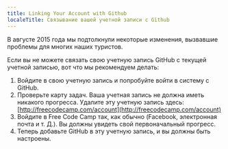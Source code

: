 ```yaml
---
title: Linking Your Account with Github
localeTitle: Связывание вашей учетной записи с Github
---
```

В августе 2015 года мы подтолкнули некоторые изменения, вызвавшие проблемы для многих наших туристов.

Если вы не можете связать свою учетную запись GitHub с текущей учетной записью, вот что мы рекомендуем делать:

1) Войдите в свою учетную запись и попробуйте войти в систему с GitHub.  
2) Проверьте карту задач. Ваша учетная запись не должна иметь никакого прогресса. Удалите эту учетную запись здесь: [http://freecodecamp.com/account](http://freecodecamp.com/account)  
3) Войдите в Free Code Camp так, как обычно (Facebook, электронная почта и т. Д.). Вы должны увидеть свой первоначальный прогресс.  
3) Теперь добавьте GitHub в эту учетную запись, и вы должны быть настроены.